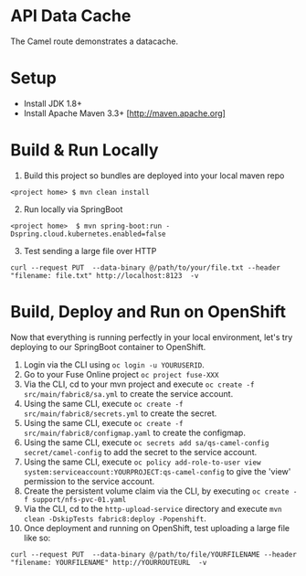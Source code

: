 API Data Cache
========================================================

The Camel route demonstrates a datacache.


Setup
==============================

- Install JDK 1.8+
- Install Apache Maven 3.3+ [http://maven.apache.org]

Build & Run Locally
==============================

1. Build this project so bundles are deployed into your local maven repo

```
<project home> $ mvn clean install
```
2. Run locally via SpringBoot

```
<project home>  $ mvn spring-boot:run -Dspring.cloud.kubernetes.enabled=false
```
3. Test sending a large file over HTTP

```
curl --request PUT  --data-binary @/path/to/your/file.txt --header "filename: file.txt" http://localhost:8123  -v
```

Build, Deploy and Run on OpenShift
==============================

Now that everything is running perfectly in your local environment, let's try deploying to our SpringBoot container to OpenShift.

1. Login via the CLI using `oc login -u YOURUSERID`.
2. Go to your Fuse Online project `oc project fuse-XXX`
3. Via the CLI, cd to your mvn project and execute `oc create -f src/main/fabric8/sa.yml` to create the service account.
4. Using the same CLI, execute `oc create -f src/main/fabric8/secrets.yml` to create the secret.
5. Using the same CLI, execute `oc create -f src/main/fabric8/configmap.yaml` to create the configmap.
6. Using the same CLI, execute `oc secrets add sa/qs-camel-config secret/camel-config` to add the secret to the service account.
7. Using the same CLI, execute `oc policy add-role-to-user view system:serviceaccount:YOURPROJECT:qs-camel-config` to give the 'view' permission to the service account.
8. Create the persistent volume claim via the CLI, by executing `oc create -f support/nfs-pvc-01.yaml`
9. Via the CLI, cd to the `http-upload-service` directory and execute `mvn clean -DskipTests fabric8:deploy -Popenshift`.
11. Once deployment and running on OpenShift, test uploading a large file like so:

```
curl --request PUT  --data-binary @/path/to/file/YOURFILENAME --header "filename: YOURFILENAME" http://YOURROUTEURL  -v
```
